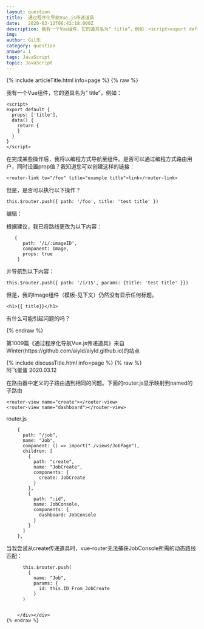 ```yaml
---
layout: question
title:  通过程序化导航Vue.js传递道具
date:   2020-03-12T06:43:18.000Z
description: 我有一个Vue组件，它的道具名为“ title”，例如：<script>export default {  props  \['title'\], ...
img: 
author: Gil乐
category: question
answer: 1
tags: JavaScript
topic: JavaScript
---
```

<div class="article-root">
  <div class="article">
    {% include articleTitle.html info=page %}
    {% raw %}
    <div class="article-content"><p><font style="vertical-align: inherit;"><font style="vertical-align: inherit;">我有一个Vue组件，它的道具名为“ title”，例如：</font></font></p>

<pre><code>&lt;script&gt;<font></font>
export default {<font></font>
  props: ['title'],<font></font>
  data() {<font></font>
    return {<font></font>
    }<font></font>
  }<font></font>
}<font></font>
&lt;/script&gt;<font></font>
</code></pre>

<p><font style="vertical-align: inherit;"><font style="vertical-align: inherit;">在完成某些操作后，我将以编程方式导航至组件。</font><font style="vertical-align: inherit;">是否可以通过编程方式路由用户，同时设置prop值？</font><font style="vertical-align: inherit;">我知道您可以创建这样的链接：</font></font></p>

<pre><code>&lt;router-link to="/foo" title="example title"&gt;link&lt;/router-link&gt;
</code></pre>

<p><font style="vertical-align: inherit;"><font style="vertical-align: inherit;">但是，是否可以执行以下操作？</font></font></p>

<pre><code>this.$router.push({ path: '/foo', title: 'test title' })
</code></pre>

<p><font style="vertical-align: inherit;"><font style="vertical-align: inherit;">编辑：</font></font></p>

<p><font style="vertical-align: inherit;"><font style="vertical-align: inherit;">根据建议，我已将路线更改为以下内容：</font></font></p>

<pre><code>   {<font></font>
      path: '/i/:imageID',<font></font>
      component: Image,<font></font>
      props: true<font></font>
    }<font></font>
</code></pre>

<p><font style="vertical-align: inherit;"><font style="vertical-align: inherit;">并导航到以下内容： </font></font></p>

<pre><code>this.$router.push({ path: '/i/15', params: {title: 'test title' }})
</code></pre>

<p><font style="vertical-align: inherit;"><font style="vertical-align: inherit;">但是，我的Image组件（模板-见下文）仍然没有显示任何标题。</font></font></p>

<pre><code>&lt;h1&gt;{{ title}}&lt;/h1&gt;
</code></pre>

<p><font style="vertical-align: inherit;"><font style="vertical-align: inherit;">有什么可能引起问题的吗？</font></font></p></div>
    {% endraw %}
  </div>
  <p class="winter_mark">第1009篇《通过程序化导航Vue.js传递道具》来自Winter(https://github.com/aiyld/aiyld.github.io)的站点</p>
  <div class="discuss-wrapper">
    {% include discussTitle.html info=page %}
    {% raw %}
    <div class="discuss-item">
        <div class="discuss-parent">
          <div class="discuss-meta">
            <span class="discuss-user">阿飞蛋蛋</span>
            <span class="discuss-time">2020.03.12</span>
          </div>
          <div class="discuss-comment"><p><font style="vertical-align: inherit;"><font style="vertical-align: inherit;">在路由器中定义的子路由遇到相同的问题。</font><font style="vertical-align: inherit;">下面的router.js显示映射到named的子路由</font></font></p>

<pre><code>&lt;router-view name="create"&gt;&lt;/router-view&gt;<font></font>
&lt;router-view name="dashboard"&gt;&lt;/router-view&gt;<font></font>
</code></pre>

<p><font style="vertical-align: inherit;"><font style="vertical-align: inherit;">router.js</font></font></p>

<pre><code>    {<font></font>
      path: "/job",<font></font>
      name: "Job",<font></font>
      component: () =&gt; import("./views/JobPage"),<font></font>
      children: [<font></font>
        {<font></font>
          path: "create",<font></font>
          name: "JobCreate",<font></font>
          components: {<font></font>
            create: JobCreate<font></font>
          }<font></font>
        },<font></font>
        {<font></font>
          path: ":id",<font></font>
          name: JobConsole,<font></font>
          components: {<font></font>
            dashboard: JobConsole<font></font>
          }<font></font>
        }<font></font>
      ]<font></font>
    },<font></font>
</code></pre>

<p><font style="vertical-align: inherit;"><font style="vertical-align: inherit;">当我尝试从create传递道具时，vue-router无法捕获JobConsole所需的动态路线匹配：</font></font></p>

<pre><code>      this.$router.push(<font></font>
        {<font></font>
          name: "Job",<font></font>
          params: {<font></font>
            id: this.ID_From_JobCreate<font></font>
          }<font></font>
      )<font></font>
<font></font>
</code></pre></div>
        </div></div>
    {% endraw %}
  </div>
<div>
